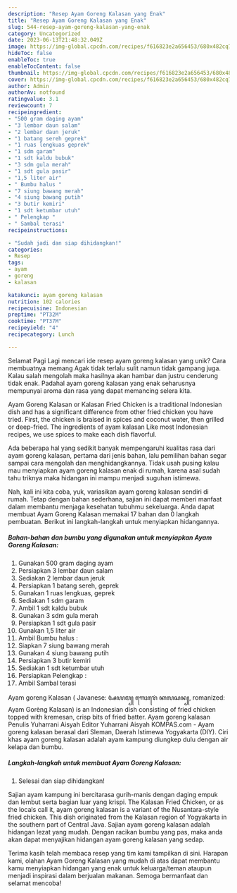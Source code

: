 ```yaml
---
description: "Resep Ayam Goreng Kalasan yang Enak"
title: "Resep Ayam Goreng Kalasan yang Enak"
slug: 544-resep-ayam-goreng-kalasan-yang-enak
category: Uncategorized
date: 2023-06-13T21:48:32.049Z
image: https://img-global.cpcdn.com/recipes/f616823e2a656453/680x482cq70/ayam-goreng-kalasan-foto-resep-utama.jpg
hideToc: false
enableToc: true
enableTocContent: false
thumbnail: https://img-global.cpcdn.com/recipes/f616823e2a656453/680x482cq70/ayam-goreng-kalasan-foto-resep-utama.jpg
cover: https://img-global.cpcdn.com/recipes/f616823e2a656453/680x482cq70/ayam-goreng-kalasan-foto-resep-utama.jpg
author: Admin
authorAv: notfound
ratingvalue: 3.1
reviewcount: 7
recipeingredient:
- "500 gram daging ayam"
- "3 lembar daun salam"
- "2 lembar daun jeruk"
- "1 batang sereh geprek"
- "1 ruas lengkuas geprek"
- "1 sdm garam"
- "1 sdt kaldu bubuk"
- "3 sdm gula merah"
- "1 sdt gula pasir"
- "1,5 liter air"
- " Bumbu halus "
- "7 siung bawang merah"
- "4 siung bawang putih"
- "3 butir kemiri"
- "1 sdt ketumbar utuh"
- " Pelengkap "
- " Sambal terasi"
recipeinstructions:

- "Sudah jadi dan siap dihidangkan!"
categories:
- Resep
tags:
- ayam
- goreng
- kalasan

katakunci: ayam goreng kalasan 
nutrition: 102 calories
recipecuisine: Indonesian
preptime: "PT32M"
cooktime: "PT37M"
recipeyield: "4"
recipecategory: Lunch

---
```



Selamat Pagi Lagi mencari ide resep ayam goreng kalasan yang unik? Cara membuatnya memang Agak tidak terlalu sulit namun tidak gampang juga. Kalau salah mengolah maka hasilnya akan hambar dan justru cenderung tidak enak. Padahal ayam goreng kalasan yang enak seharusnya mempunyai aroma dan rasa yang dapat memancing selera kita.


Ayam Goreng Kalasan or Kalasan Fried Chicken is a traditional Indonesian dish and has a significant difference from other fried chicken you have tried. First, the chicken is braised in spices and coconut water, then grilled or deep-fried. The ingredients of ayam kalasan Like most Indonesian recipes, we use spices to make each dish flavorful.

Ada beberapa hal yang sedikit banyak mempengaruhi kualitas rasa dari ayam goreng kalasan, pertama dari jenis bahan, lalu pemilihan bahan segar sampai cara mengolah dan menghidangkannya. Tidak usah pusing kalau mau menyiapkan ayam goreng kalasan enak di rumah, karena asal sudah tahu triknya maka hidangan ini mampu menjadi suguhan istimewa.


Nah, kali ini kita coba, yuk, variasikan ayam goreng kalasan sendiri di rumah. Tetap dengan bahan sederhana, sajian ini dapat memberi manfaat dalam membantu menjaga kesehatan tubuhmu sekeluarga. Anda dapat membuat Ayam Goreng Kalasan memakai 17 bahan dan 0 langkah pembuatan. Berikut ini langkah-langkah untuk menyiapkan hidangannya.

<!--inarticleads1-->

##### Bahan-bahan dan bumbu yang digunakan untuk menyiapkan Ayam Goreng Kalasan:

1. Gunakan 500 gram daging ayam
1. Persiapkan 3 lembar daun salam
1. Sediakan 2 lembar daun jeruk
1. Persiapkan 1 batang sereh, geprek
1. Gunakan 1 ruas lengkuas, geprek
1. Sediakan 1 sdm garam
1. Ambil 1 sdt kaldu bubuk
1. Gunakan 3 sdm gula merah
1. Persiapkan 1 sdt gula pasir
1. Gunakan 1,5 liter air
1. Ambil  Bumbu halus :
1. Siapkan 7 siung bawang merah
1. Gunakan 4 siung bawang putih
1. Persiapkan 3 butir kemiri
1. Sediakan 1 sdt ketumbar utuh
1. Persiapkan  Pelengkap :
1. Ambil  Sambal terasi


Ayam goreng Kalasan ( Javanese: ꦄꦪꦩ꧀ ꦒꦺꦴꦫꦺꦁ ꦏꦭꦱꦤ꧀, romanized: Ayam Gorèng Kalasan) is an Indonesian dish consisting of fried chicken topped with kremesan, crisp bits of fried batter. Ayam goreng kalasan Penulis Yuharrani Aisyah Editor Yuharrani Aisyah KOMPAS.com - Ayam goreng kalasan berasal dari Sleman, Daerah Istimewa Yogyakarta (DIY). Ciri khas ayam goreng kalasan adalah ayam kampung diungkep dulu dengan air kelapa dan bumbu. 

<!--inarticleads2-->

##### Langkah-langkah untuk membuat Ayam Goreng Kalasan:


1. Selesai dan siap dihidangkan!

Sajian ayam kampung ini bercitarasa gurih-manis dengan daging empuk dan lembut serta bagian luar yang krispi. The Kalasan Fried Chicken, or as the locals call it, ayam goreng kalasan is a variant of the Nusantara-style fried chicken. This dish originated from the Kalasan region of Yogyakarta in the southern part of Central Java. Sajian ayam goreng kalasan adalah hidangan lezat yang mudah. Dengan racikan bumbu yang pas, maka anda akan dapat menyajikan hidangan ayam goreng kalasan yang sedap. 

Terima kasih telah membaca resep yang tim kami tampilkan di sini. Harapan kami, olahan Ayam Goreng Kalasan yang mudah di atas dapat membantu kamu menyiapkan hidangan yang enak untuk keluarga/teman ataupun menjadi inspirasi dalam berjualan makanan. Semoga bermanfaat dan selamat mencoba!
